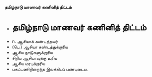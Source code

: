 **தமிழ்நாடு மாணவர் கணினித் திட்டம்**
- # தமிழ்நாடு மாணவர் கணினித் திட்டம்
- n. ஆசியாக் கண்டத்தவர்
- (பெ.) ஆசியா கண்டத்துக்குரிய
- ஆசிய நாடுகளுக்குரிய
- சிறிய ஆசியாவுக்கு உரிய
- ஆசிய மரபுக்குரிய
- பகட்டணிநிறைந்த இலக்கியப் பண்புடைய.

